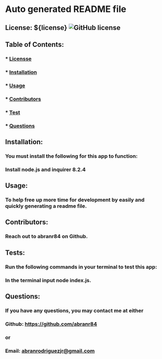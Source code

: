 # Auto generated README file

  ## License: ${license} ![GitHub license](https://img.shields.io/github/license/Naereen/StrapDown.js.svg)
  ### 

  ## Table of Contents:
  ### * [Licensse](#license)
  ### * [Installation](#installation)
  ### * [Usage](#usage)
  ### * [Contributors](#contributors)
  ### * [Test](#test)
  ### * [Questions](#questions)

  ## Installation:
  ### You must install the following for this app to function:
  ### Install node.js and inquirer 8.2.4

  ## Usage:
  ### To help free up more time for development by easily and quickly generating a readme file.

  ## Contributors:
  ### Reach out to abranr84 on Github.

  ## Tests:
  ### Run the following commands in your terminal to test this app:
  ### In the terminal input node index.js.

  ## Questions: 
  ### If you have any questions, you may contact me at either
  ### Github: https://github.com/abranr84
  ### or
  ### Email: abranrodriguezjr@gmail.com
